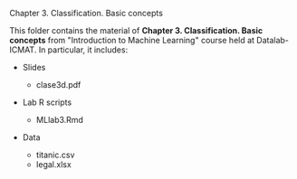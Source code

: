 Chapter 3. Classification. Basic concepts

This folder contains the material of **Chapter 3. Classification. Basic concepts** from "Introduction to Machine Learning" course held at Datalab-ICMAT. In particular, it includes:

* Slides
  - clase3d.pdf

* Lab R scripts
  - MLlab3.Rmd

* Data
  - titanic.csv
  - legal.xlsx 
